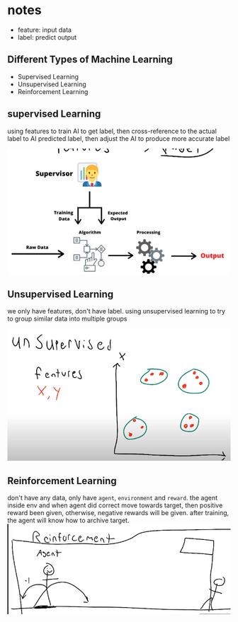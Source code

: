 # notes
- feature: input data
- label: predict output

## Different Types of Machine Learning
- Supervised Learning
- Unsupervised Learning
- Reinforcement Learning

## supervised Learning
using features to train AI to get label, then cross-reference to the actual label to AI predicted label, then adjust the AI to produce more accurate label

![img_1.png](img_1.png)


## Unsupervised Learning
we only have features, don't have label. using unsupervised learning to try to group similar data into multiple groups

![img_2.png](img_2.png)

## Reinforcement Learning
don't have any data, only have `agent`, `environment` and `reward`. the agent inside env and when agent did correct move towards target, then positive reward been given, otherwise, negative rewards will be given. 
after training, the agent will know how to archive target.
![img_3.png](img_3.png)

